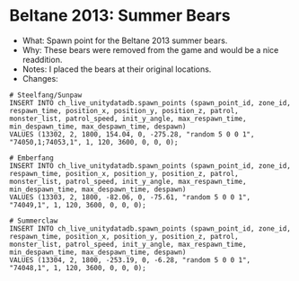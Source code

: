 # Beltane 2013: Summer Bears

* What: Spawn point for the Beltane 2013 summer bears.
* Why: These bears were removed from the game and would be a nice readdition.
* Notes: I placed the bears at their original locations.
* Changes:
```
# Steelfang/Sunpaw
INSERT INTO ch_live_unitydatadb.spawn_points (spawn_point_id, zone_id, respawn_time, position_x, position_y, position_z, patrol, monster_list, patrol_speed, init_y_angle, max_respawn_time, min_despawn_time, max_despawn_time, despawn)
VALUES (13302, 2, 1800, 154.04, 0, -275.28, "random 5 0 0 1", "74050,1;74053,1", 1, 120, 3600, 0, 0, 0);

# Emberfang
INSERT INTO ch_live_unitydatadb.spawn_points (spawn_point_id, zone_id, respawn_time, position_x, position_y, position_z, patrol, monster_list, patrol_speed, init_y_angle, max_respawn_time, min_despawn_time, max_despawn_time, despawn)
VALUES (13303, 2, 1800, -82.06, 0, -75.61, "random 5 0 0 1", "74049,1", 1, 120, 3600, 0, 0, 0);

# Summerclaw
INSERT INTO ch_live_unitydatadb.spawn_points (spawn_point_id, zone_id, respawn_time, position_x, position_y, position_z, patrol, monster_list, patrol_speed, init_y_angle, max_respawn_time, min_despawn_time, max_despawn_time, despawn)
VALUES (13304, 2, 1800, -253.19, 0, -6.28, "random 5 0 0 1", "74048,1", 1, 120, 3600, 0, 0, 0);
```

